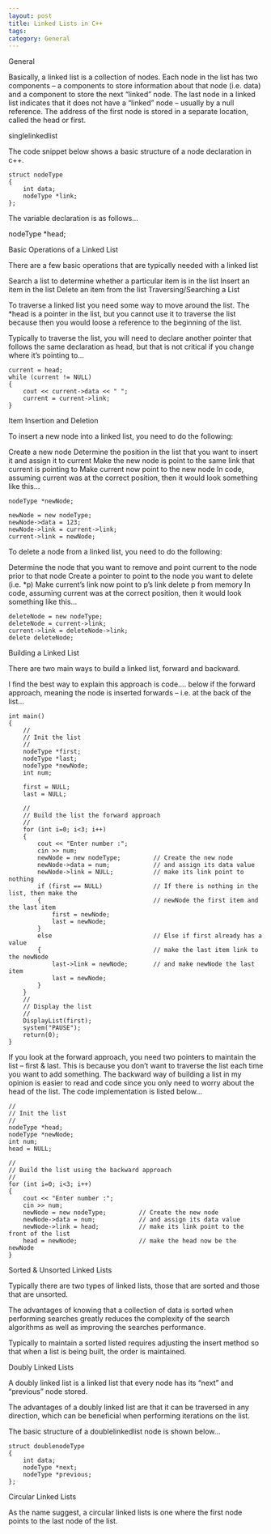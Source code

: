 ```yaml
---
layout: post
title: Linked Lists in C++
tags: 
category: General
---
```

General

Basically, a linked list is a collection of nodes. Each node in the list has two components – a components to store information about that node (i.e. data) and a component to store the next “linked” node. The last node in a linked list indicates that it does not have a “linked” node – usually by a null reference. The address of the first node is stored in a separate location, called the head or first.

 

singlelinkedlist

The code snippet below shows a basic structure of a node declaration in c++.

~~~
struct nodeType
{
    int data;
    nodeType *link;
};
~~~
 

The variable declaration is as follows…

nodeType *head;
 

Basic Operations of a Linked List

There are a few basic operations that are typically needed with a linked list

Search a list to determine whether a particular item is in the list
Insert an item in the list
Delete an item from the list
Traversing/Searching a List

To traverse a linked list you need some way to move around the list. The *head is a pointer in the list, but you cannot use it to traverse the list because then you would loose a reference to the beginning of the list.

Typically to traverse the list, you will need to declare another pointer that follows the same declaration as head, but that is not critical if you change where it’s pointing to…

~~~
current = head;
while (current != NULL)
{
    cout << current->data << " ";
    current = current->link;
}
~~~
 

Item Insertion and Deletion

To insert a new node into a linked list, you need to do the following:

Create a new node
Determine the position in the list that you want to insert it and assign it to current
Make the new node is point to the same link that current is pointing to
Make current now point to the new node
In code, assuming current was at the correct position, then it would look something like this…

~~~
nodeType *newNode;

newNode = new nodeType;
newNode->data = 123;
newNode->link = current->link;
current->link = newNode;
~~~
 

To delete a node from a linked list, you need to do the following:

Determine the node that you want to remove and point current to the node prior to that node
Create a pointer to point to the node you want to delete (i.e. *p)
Make current’s link now point to p’s link
delete p from memory
In code, assuming current was at the correct position, then it would look something like this…

~~~
deleteNode = new nodeType;
deleteNode = current->link;
current->link = deleteNode->link;
delete deleteNode;
~~~

Building a Linked List

There are two main ways to build a linked list, forward and backward.

I find the best way to explain this approach is code…. below if the forward approach, meaning the node is inserted forwards – i.e. at the back of the list…

~~~
int main()
{
    //
    // Init the list
    //
    nodeType *first;
    nodeType *last;
    nodeType *newNode;
    int num;

    first = NULL;
    last = NULL;

    //
    // Build the list the forward approach
    //
    for (int i=0; i<3; i++)
    {
        cout << "Enter number :";
        cin >> num;
        newNode = new nodeType;         // Create the new node
        newNode->data = num;            // and assign its data value
        newNode->link = NULL;           // make its link point to nothing
        if (first == NULL)              // If there is nothing in the list, then make the 
        {                               // newNode the first item and the last item
            first = newNode;
            last = newNode;
        }
        else                            // Else if first already has a value
        {                               // make the last item link to the newNode
            last->link = newNode;       // and make newNode the last item
            last = newNode;
        }
    }
    //
    // Display the list
    //
    DisplayList(first);
    system("PAUSE");
    return(0);
}
~~~
 

If you look at the forward approach, you need two pointers to maintain the list – first & last. This is because you don’t want to traverse the list each time you want to add something. The backward way of building a list in my opinion is easier to read and code since you only need to worry about the head of the list. The code implementation is listed below…

~~~
//
// Init the list
//
nodeType *head;    
nodeType *newNode;
int num;
head = NULL;    

//
// Build the list using the backward approach
//
for (int i=0; i<3; i++)
{
    cout << "Enter number :";
    cin >> num;
    newNode = new nodeType;         // Create the new node
    newNode->data = num;            // and assign its data value
    newNode->link = head;           // make its link point to the front of the list
    head = newNode;                 // make the head now be the newNode
}
~~~

Sorted & Unsorted Linked Lists

Typically there are two types of linked lists, those that are sorted and those that are unsorted.

The advantages of knowing that a collection of data is sorted when performing searches greatly reduces the complexity of the search algorithms as well as improving the searches performance.

Typically to maintain a sorted listed requires adjusting the insert method so that when a list is being built, the order is maintained.

Doubly Linked Lists

A doubly linked list is a linked list that every node has its “next” and “previous” node stored.

The advantages of a doubly linked list are that it can be traversed in any direction, which can be beneficial when performing iterations on the list.

The basic structure of a doublelinkedlist node is shown below…

~~~
struct doublenodeType
{
    int data;
    nodeType *next;
    nodeType *previous;
};
~~~
 

Circular Linked Lists

As the name suggest, a circular linked lists is one where the first node points to the last node of the list.